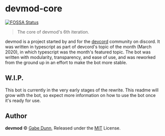 # devmod-core
[![FOSSA Status](https://app.fossa.com/api/projects/git%2Bgithub.com%2Fredxtech%2Fdevmod-core.svg?type=small)](https://app.fossa.com/projects/git%2Bgithub.com%2Fredxtech%2Fdevmod-core?ref=badge_small)
> The core of devmod's 6th iteration.

devmod is a project started by and for the [devcord](https://devcord.com)
community on discord. It was written in typescript as part of devcord's
topic of the month (March 2020), in which typescript was the month's
featured topic. The bot was written with modularity, transparency, and
ease of use, and was reworked from the ground up in an effort to make
the bot more stable.

## W.I.P.
This bot is currently in the very early stages of the rewrite. This
readme will grow with the bot, so expect more information on how to use
the bot once it's ready for use.

## Author
**devmod** © [Gabe Dunn](https://github.com/redxtech), Released under the [MIT](./license.md) License.
